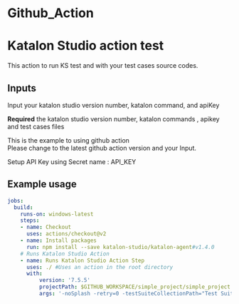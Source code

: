 # Github_Action
# Katalon Studio action test

This action to run KS test and with your test cases source codes. 

## Inputs

Input your katalon studio version number, katalon command, and apiKey

**Required** the katalon studio version number, katalon commands , apikey and test cases files 


This is the example to using github action <br>
Please change to the latest github action version and your Input. <br>

Setup API Key using Secret name :  API_KEY


## Example usage
```yaml
jobs:
  build:
    runs-on: windows-latest
    steps:
    - name: Checkout
      uses: actions/checkout@v2
    - name: Install packages
      run: npm install --save katalon-studio/katalon-agent#v1.4.0
    # Runs Katalon Studio Action
    - name: Runs Katalon Studio Action Step
      uses: ./ #Uses an action in the root directory
      with:
          version: '7.5.5'
          projectPath: $GITHUB_WORKSPACE/simple_project/simple_project
          args: '-noSplash -retry=0 -testSuiteCollectionPath="Test Suites/Run All Test Suites" -apiKey= ${{ secrets.API_KEY }} --config -proxy.auth.option=NO_PROXY -proxy.system.option=NO_PROXY'
```
